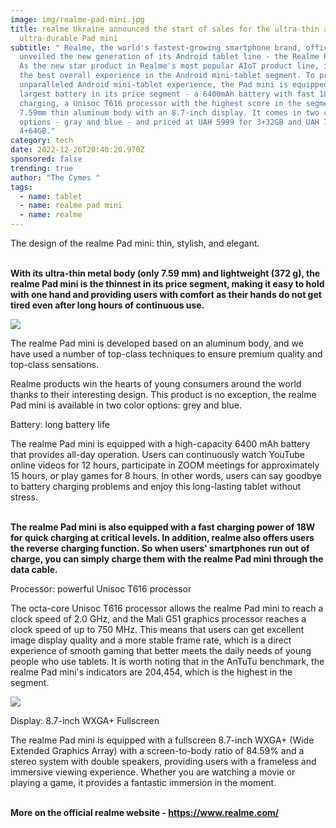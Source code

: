 ```yaml
---
image: img/realme-pad-mini.jpg
title: realme Ukraine announced the start of sales for the ultra-thin and
  ultra-durable Pad mini
subtitle: " Realme, the world's fastest-growing smartphone brand, officially
  unveiled the new generation of its Android tablet line - the Realme Pad mini.
  As the new star product in Realme's most popular AIoT product line, it offers
  the best overall experience in the Android mini-tablet segment. To provide an
  unparalleled Android mini-tablet experience, the Pad mini is equipped with the
  largest battery in its price segment - a 6400mAh battery with fast 18W
  charging, a Unisoc T616 processor with the highest score in the segment, and a
  7.59mm thin aluminum body with an 8.7-inch display. It comes in two color
  options - gray and blue - and priced at UAH 5999 for 3+32GB and UAH 7999 for
  4+64GB."
category: tech
date: 2022-12-26T20:40:20.970Z
sponsored: false
trending: true
author: "The Cymes "
tags:
  - name: tablet
  - name: realme pad mini
  - name: realme
---
```

<!--StartFragment-->

The design of the realme Pad mini: thin, stylish, and elegant. 

**\
With its ultra-thin metal body (only 7.59 mm) and lightweight (372 g), the realme Pad mini is the thinnest in its price segment, making it easy to hold with one hand and providing users with comfort as their hands do not get tired even after long hours of continuous use.**

<!--EndFragment-->

![](img/gsmarena_002_2_large.jpg)

<!--StartFragment-->

The realme Pad mini is developed based on an aluminum body, and we have used a number of top-class techniques to ensure premium quality and top-class sensations.



Realme products win the hearts of young consumers around the world thanks to their interesting design. This product is no exception, the realme Pad mini is available in two color options: grey and blue.



<!--EndFragment-->

<!--StartFragment-->

Battery: long battery life



The realme Pad mini is equipped with a high-capacity 6400 mAh battery that provides all-day operation. Users can continuously watch YouTube online videos for 12 hours, participate in ZOOM meetings for approximately 15 hours, or play games for 8 hours. In other words, users can say goodbye to battery charging problems and enjoy this long-lasting tablet without stress.

**\
The realme Pad mini is also equipped with a fast charging power of 18W for quick charging at critical levels. In addition, realme also offers users the reverse charging function. So when users' smartphones run out of charge, you can simply charge them with the realme Pad mini through the data cable.**

<!--EndFragment-->

<!--StartFragment-->

Processor: powerful Unisoc T616 processor



The octa-core Unisoc T616 processor allows the realme Pad mini to reach a clock speed of 2.0 GHz, and the Mali G51 graphics processor reaches a clock speed of up to 750 MHz. This means that users can get excellent image display quality and a more stable frame rate, which is a direct experience of smooth gaming that better meets the daily needs of young people who use tablets. It is worth noting that in the AnTuTu benchmark, the realme Pad mini's indicators are 204,454, which is the highest in the segment.

![](img/realme-pad-mini-launched-in-india-feat-fin..webp)

<!--EndFragment--><!--StartFragment-->

Display: 8.7-inch WXGA+ Fullscreen



The realme Pad mini is equipped with a fullscreen 8.7-inch WXGA+ (Wide Extended Graphics Array) with a screen-to-body ratio of 84.59% and a stereo system with double speakers, providing users with a frameless and immersive viewing experience. Whether you are watching a movie or playing a game, it provides a fantastic immersion in the moment.

**\
More on the official realme website - <https://www.realme.com/>**

<!--EndFragment-->